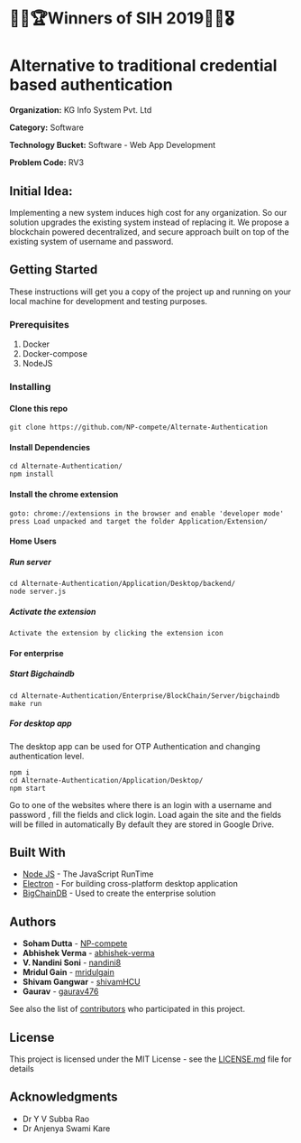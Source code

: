 # 🎉🎊🏆Winners of SIH 2019🎁🥇🎖️

# Alternative to traditional credential based authentication

**Organization:**      KG Info System Pvt. Ltd

**Category:**          Software

**Technology Bucket:** Software - Web App Development

**Problem Code:**      RV3

## Initial Idea:

Implementing a new system induces high cost for any organization. So our solution upgrades the existing
system instead of replacing it. We propose a blockchain powered decentralized, and secure approach built on top of the existing system of username and password.

## Getting Started

These instructions will get you a copy of the project up and running on your local machine for development and testing purposes.

### Prerequisites

1. Docker
2. Docker-compose
3. NodeJS

### Installing

#### Clone this repo

```
git clone https://github.com/NP-compete/Alternate-Authentication
```

#### Install Dependencies

```
cd Alternate-Authentication/
npm install
```

#### Install the chrome extension

```
goto: chrome://extensions in the browser and enable 'developer mode'
press Load unpacked and target the folder Application/Extension/
```

#### Home Users

##### Run server

```
cd Alternate-Authentication/Application/Desktop/backend/
node server.js
```

##### Activate the extension

```
Activate the extension by clicking the extension icon
```

#### For enterprise

##### Start Bigchaindb

```
cd Alternate-Authentication/Enterprise/BlockChain/Server/bigchaindb
make run
```

##### For desktop app

The desktop app can be used for OTP Authentication and changing authentication level.

```
npm i
cd Alternate-Authentication/Application/Desktop/
npm start
```

Go to one of the websites where there is an login with a username and password , fill the fields and click login.
Load again the site and the fields will be filled in automatically
By default they are stored in Google Drive.


## Built With

* [Node JS](https://nodejs.org/en/) - The JavaScript RunTime
* [Electron](https://electronjs.org/) - For building cross-platform desktop application
* [BigChainDB](https://www.bigchaindb.com/) - Used to create the enterprise solution

## Authors

* **Soham Dutta** - [NP-compete](https://github.com/NP-compete)
* **Abhishek Verma** - [abhishek-verma](https://github.com/abhishek-verma)
* **V. Nandini Soni** - [nandini8](https://github.com/nandini8)
* **Mridul Gain** - [mridulgain](https://github.com/mridulgain)
* **Shivam Gangwar** - [shivamHCU](https://github.com/shivamHCU)
* **Gaurav** - [gaurav476](https://github.com/gaurav476)

See also the list of [contributors](https://github.com/NP-compete/Alternate-Authentication/contributors) who participated in this project.

## License

This project is licensed under the MIT License - see the [LICENSE.md](LICENSE.md) file for details

## Acknowledgments

* Dr Y V Subba Rao
* Dr Anjenya Swami Kare
